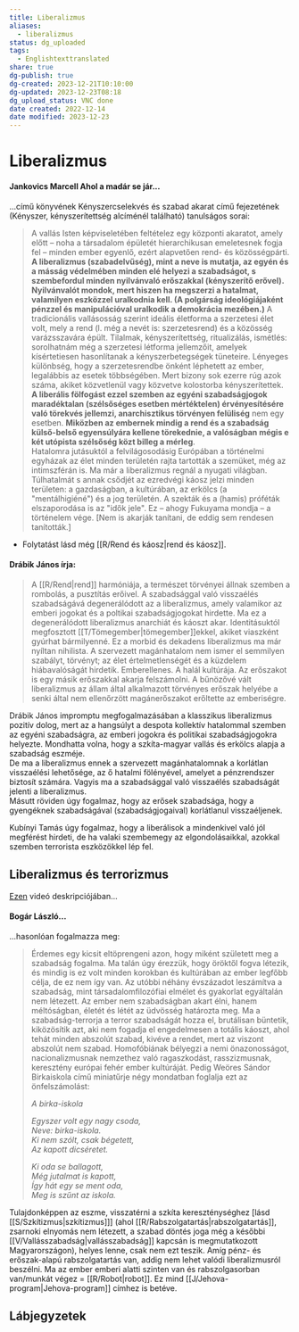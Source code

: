 ```yaml
---
title: Liberalizmus
aliases:
  - liberalizmus
status: dg_uploaded
tags:
  - Englishtexttranslated
share: true
dg-publish: true
dg-created: 2023-12-21T10:10:00
dg-updated: 2023-12-23T08:18
dg_upload_status: VNC done
date created: 2022-12-14
date modified: 2023-12-23
---
```


# Liberalizmus

#### Jankovics Marcell Ahol a madár se jár...

...című könyvének Kényszercselekvés és szabad akarat című fejezetének (Kényszer, kényszerítettség alcíménél található) tanulságos sorai:  
> A vallás Isten képviseletében feltételez egy központi akaratot, amely előtt – noha a társadalom épületét hierarchikusan emeletesnek fogja fel – minden ember egyenlő, ezért alapvetően rend- és közösségpárti. **A liberalizmus (szabadelvűség), mint a neve is mutatja, az egyén és a másság védelmében minden elé helyezi a szabadságot, s szembefordul minden nyilvánvaló erőszakkal (kényszerítő erővel). Nyilvánvalót mondok, mert hiszen ha megszerzi a hatalmat, valamilyen eszközzel uralkodnia kell. (A polgárság ideológiájaként pénzzel és manipulációval uralkodik a demokrácia mezében.)** A tradicionális vallásosság szerint ideális életforma a szerzetesi élet volt, mely a rend (l. még a nevét is: szerzetesrend) és a közösség varázsszavára épült. Tilalmak, kényszerítettség, ritualizálás, ismétlés: sorolhatnám még a szerzetesi létforma jellemzőit, amelyek kísértetiesen hasonlítanak a kényszerbetegségek tüneteire. Lényeges különbség, hogy a szerzetesrendbe önként léphetett az ember, legalábbis az esetek többségében. Mert bizony sok ezerre rúg azok száma, akiket közvetlenül vagy közvetve kolostorba kényszerítettek.  
> **A liberális fölfogást ezzel szemben az egyéni szabadságjogok maradéktalan (szélsőséges esetben mértéktelen) érvényesítésére való törekvés jellemzi, anarchisztikus törvényen felüliség** nem egy esetben. **Miközben az embernek mindig a rend és a szabadság külső-belső egyensúlyára kellene törekednie, a valóságban mégis e két utópista szélsőség közt billeg a mérleg**.  
> Hatalomra jutásuktól a felvilágosodásig Európában a történelmi egyházak az élet minden területén rajta tartották a szemüket, még az intimszférán is. Ma már a liberalizmus regnál a nyugati világban. Túlhatalmát s annak csődjét az ezredvégi káosz jelzi minden területen: a gazdaságban, a kultúrában, az erkölcs (a "mentálhigiéné") és a jog területén. A szekták és a (hamis) próféták elszaporodása is az "idők jele". Ez – ahogy Fukuyama mondja – a történelem vége. \[Nem is akarják tanítani, de eddig sem rendesen tanították.\]  
- Folytatást lásd még [[R/Rend és káosz\|rend és káosz]].  


#### Drábik János írja:

> A [[R/Rend\|rend]] harmóniája, a természet törvényei állnak szemben a rombolás, a pusztítás erőivel. A szabadsággal való visszaélés szabadságává degenerálódott az a liberalizmus, amely valamikor az emberi jogokat és a poltikai szabadságjogokat hirdette. Ma ez a degenerálódott liberalizmus anarchiát és káoszt akar. Identitásuktól megfosztott [[T/Tömegember\|tömegember]]ekkel, akiket viaszként gyúrhat bármilyenné. Ez a morbid és dekadens liberalizmus ma már nyíltan nihilista. A szervezett magánhatalom nem ismer el semmilyen szabályt, törvényt; az élet értelmetlenségét és a küzdelem hiábavalóságát hirdetik. Emberellenes. A halál kultúrája. Az erőszakot is egy másik erőszakkal akarja felszámolni. A bűnözővé vált liberalizmus az állam által alkalmazott törvényes erőszak helyébe a senki által nem ellenőrzött magánerőszakot erőltette az emberiségre.  
  

Drábik János impromptu megfogalmazásában a klasszikus liberalizmus pozitív dolog, mert az a hangsúlyt a despota kollektív hatalommal szemben az egyéni szabadságra, az emberi jogokra és politikai szabadságjogokra helyezte. Mondhatta volna, hogy a szkíta-magyar vallás és erkölcs alapja a szabadság eszméje.  
De ma a liberalizmus ennek a szervezett magánhatalomnak a korlátlan visszaélési lehetősége, az ő hatalmi fölényével, amelyet a pénzrendszer biztosít számára. Vagyis ma a szabadsággal való visszaélés szabadságát jelenti a liberalizmus.  
Másutt röviden úgy fogalmaz, hogy az erősek szabadsága, hogy a gyengéknek szabadságával (szabadságjogaival) korlátlanul visszaéljenek.  

Kubínyi Tamás úgy fogalmaz, hogy a liberálisok a mindenkivel való jól megférést hirdeti, de ha valaki szembemegy az elgondolásaikkal, azokkal szemben terrorista eszközökkel lép fel.  

## Liberalizmus és terrorizmus

[Ezen](https://www.youtube.com/watch?v=2zm8ut6rTnU) videó deskripciójában...

#### Bogár László...  

...hasonlóan fogalmazza meg:  
> Érdemes egy kicsit eltöprengeni azon, hogy miként született meg a szabadság fogalma. Ma talán úgy érezzük, hogy öröktől fogva létezik, és mindig is ez volt minden korokban és kultúrában az ember legfőbb célja, de ez nem így van. Az utóbbi néhány évszázadot leszámítva a szabadság, mint társadalomfilozófiai elmélet és gyakorlat egyáltalán nem létezett. Az ember nem szabadságban akart élni, hanem méltóságban, életét és létét az üdvösség határozta meg. Ma a szabadság-terrorja a terror szabadságát hozza el, brutálisan büntetik, kiközösítik azt, aki nem fogadja el engedelmesen a totális káoszt, ahol tehát minden abszolút szabad, kivéve a rendet, mert az viszont abszolút nem szabad. Homofóbiának bélyegzi a nemi önazonosságot, nacionalizmusnak nemzethez való ragaszkodást, rasszizmusnak, keresztény európai fehér ember kultúráját. Pedig Weöres Sándor Birkaiskola című miniatűrje négy mondatban foglalja ezt az önfelszámolást:  
> 
> *A birka-iskola*
> 
> *Egyszer volt egy nagy csoda,  
> Neve: birka-iskola.  
> Ki nem szólt, csak bégetett,  
> Az kapott dicséretet.*  
> 
> *Ki oda se ballagott,  
> Még jutalmat is kapott,  
> Így hát egy se ment oda,  
> Meg is szűnt az iskola.*  



Tulajdonképpen az eszme, visszatérni a szkíta kereszténységhez \[lásd [[S/Szkítizmus\|szkítizmus]]\] (ahol [[R/Rabszolgatartás\|rabszolgatartás]], zsarnoki elnyomás nem létezett, a szabad döntés joga még a későbbi [[V/Vallásszabadság\|vallásszabadság]] kapcsán is megmutatkozott Magyarországon), helyes lenne, csak nem ezt teszik. Amíg pénz- és erőszak-alapú rabszolgatartás van, addig nem lehet valódi liberalizmusról beszélni. Ma az ember emberi alatti szinten van és rabszolgasorban van/munkát végez = [[R/Robot\|robot]]. Ez mind [[J/Jehova-program\|Jehova-program]] címhez is betéve.  

## Lábjegyzetek

[^1]: Lábjegyzet:  
https://www.babelmatrix.org/works/hu/We%C3%B6res_S%C3%A1ndor-1913/A_birka-iskola/en/24313-Sheep_school